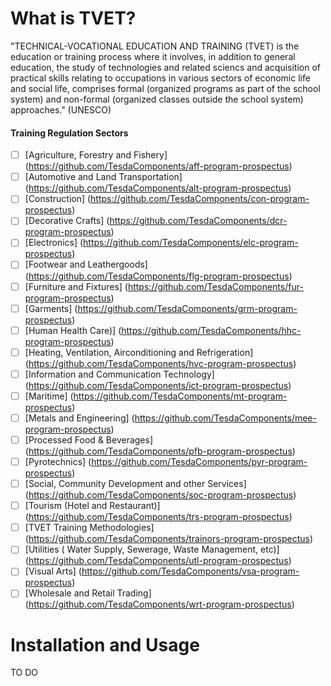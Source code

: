 What is TVET?
===========

"TECHNICAL-VOCATIONAL EDUCATION AND TRAINING (TVET) is the education or training process where it involves, in addition to general education, the study of technologies and related sciencs and acquisition of practical skills relating to occupations in various sectors of economic life and social life, comprises formal (organized programs as part of the school system) and non-formal (organized classes outside the school system) approaches." (UNESCO)

#### Training Regulation Sectors

- [ ] [Agriculture, Forestry and Fishery] (https://github.com/TesdaComponents/aff-program-prospectus)
- [ ] [Automotive and Land Transportation] (https://github.com/TesdaComponents/alt-program-prospectus)
- [ ] [Construction] (https://github.com/TesdaComponents/con-program-prospectus)
- [ ] [Decorative Crafts] (https://github.com/TesdaComponents/dcr-program-prospectus)
- [ ] [Electronics] (https://github.com/TesdaComponents/elc-program-prospectus)
- [ ] [Footwear and Leathergoods] (https://github.com/TesdaComponents/flg-program-prospectus)
- [ ] [Furniture and Fixtures] (https://github.com/TesdaComponents/fur-program-prospectus)
- [ ] [Garments] (https://github.com/TesdaComponents/grm-program-prospectus)
- [ ] [Human Health Care)] (https://github.com/TesdaComponents/hhc-program-prospectus)
- [ ] [Heating, Ventilation, Airconditioning and Refrigeration] (https://github.com/TesdaComponents/hvc-program-prospectus)
- [ ] [Information and Communication Technology] (https://github.com/TesdaComponents/ict-program-prospectus)
- [ ] [Maritime] (https://github.com/TesdaComponents/mt-program-prospectus)
- [ ] [Metals and Engineering] (https://github.com/TesdaComponents/mee-program-prospectus)
- [ ] [Processed Food & Beverages] (https://github.com/TesdaComponents/pfb-program-prospectus)
- [ ] [Pyrotechnics] (https://github.com/TesdaComponents/pyr-program-prospectus)
- [ ] [Social, Community Development and other Services] (https://github.com/TesdaComponents/soc-program-prospectus)
- [ ] [Tourism (Hotel and Restaurant)] (https://github.com/TesdaComponents/trs-program-prospectus)
- [ ] [TVET Training Methodologies] (https://github.com/TesdaComponents/trainors-program-prospectus)
- [ ] [Utilities ( Water Supply, Sewerage, Waste Management, etc)] (https://github.com/TesdaComponents/utl-program-prospectus)
- [ ] [Visual Arts] (https://github.com/TesdaComponents/vsa-program-prospectus)
- [ ] [Wholesale and Retail Trading] (https://github.com/TesdaComponents/wrt-program-prospectus)

Installation and Usage
===========

TO DO